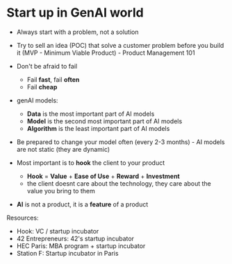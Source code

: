 # Start up in GenAI world

- Always start with a problem, not a solution
- Try to sell an idea (POC) that solve a customer problem before you build it (MVP - Minimum Viable Product) - Product Management 101

- Don't be afraid to fail 
  - Fail **fast**, fail **often**
  - Fail **cheap**

- genAI models: 
  - **Data** is the most important part of AI models
  - **Model** is the second most important part of AI models
  - **Algorithm** is the least important part of AI models

- Be prepared to change your model often (every 2-3 months) - AI models are not static (they are dynamic)

- Most important is to **hook** the client to your product
  - **Hook** = **Value** + **Ease of Use** + **Reward** + **Investment**
  - the client doesnt care about the technology, they care about the value you bring to them

- **AI** is not a product, it is a **feature** of a product

Resources:
- Hook: VC / startup incubator
- 42 Entrepreneurs: 42's startup incubator
- HEC Paris: MBA program + startup incubator
- Station F: Startup incubator in Paris